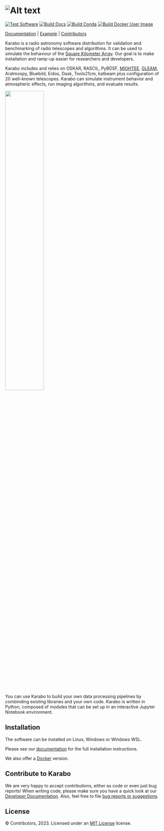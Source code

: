 ![Alt text](doc/src/_static/logo.png?raw=true "Karabo")
===========
[![Test Software](https://github.com/i4Ds/Karabo-Pipeline/actions/workflows/test.yml/badge.svg)](https://github.com/i4Ds/Karabo-Pipeline/actions/workflows/test.yml)
[![Build Docs](https://github.com/i4Ds/Karabo-Pipeline/actions/workflows/build-docs.yml/badge.svg)](https://github.com/i4Ds/Karabo-Pipeline/actions/workflows/build-docs.yml)
[![Build Conda](https://github.com/i4Ds/Karabo-Pipeline/actions/workflows/conda-build.yml/badge.svg)](https://github.com/i4Ds/Karabo-Pipeline/actions/workflows/conda-build.yml)
[![Build Docker User Image](https://github.com/i4Ds/Karabo-Pipeline/actions/workflows/build-user-image.yml/badge.svg)](https://github.com/i4Ds/Karabo-Pipeline/actions/workflows/build-user-image.yml)

[Documentation](https://i4ds.github.io/Karabo-Pipeline/) |
[Example](karabo/examples/source_detection.ipynb) |
[Contributors](CONTRIBUTORS.md)

Karabo is a radio astronomy software distribution for validation and benchmarking of radio telescopes and algorithms. It can be used to simulate the behaviour of the [Square Kilometer Array](https://www.skatelescope.org/the-ska-project/). Our goal is to make installation and ramp-up easier for researchers and developers.

Karabo includes and relies on OSKAR, RASCIL, PyBDSF, [MIGHTEE](https://arxiv.org/abs/2211.05741), [GLEAM](https://www.mwatelescope.org/science/galactic-science/gleam/), Aratmospy, Bluebild, Eidos, Dask, Tools21cm, katbeam plus configuration of 20 well-known telescopes. Karabo can simulate instrument behavior and atmospheric effects, run imaging algorithms, and evaluate results.

<img src="https://github.com/i4Ds/Karabo-Pipeline/assets/4119188/1b5086c4-9df7-4732-a832-89fdbd8abba9" width="50%" />

You can use Karabo to build your own data processing pipelines by combinding existing libraries and your own code. Karabo is written in Python, composed of modules that can be set up in an interactive Jupyter Notebook environment.

Installation
------------

The software can be installed on Linux, Windows or Windows WSL.

Please see our [documentation](https://i4ds.github.io/Karabo-Pipeline/installation_user.html) 
for the full installation instructions.

We also offer a [Docker](https://i4ds.github.io/Karabo-Pipeline/container.html) version.

Contribute to Karabo
---------------------
We are very happy to accept contributions, either as code or even just bug reports! When writing code,
please make sure you have a quick look at our [Developer Documentation](https://i4ds.github.io/Karabo-Pipeline/development.html).
Also, feel free to file [bug reports or suggestions](https://github.com/i4Ds/Karabo-Pipeline/issues).

License
-------
© Contributors, 2023. Licensed under an [MIT License](https://github.com/i4Ds/Karabo-Pipeline/blob/main/LICENSE) license.
